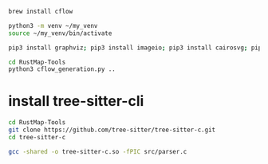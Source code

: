```bash
brew install cflow

python3 -m venv ~/my_venv
source ~/my_venv/bin/activate

pip3 install graphviz; pip3 install imageio; pip3 install cairosvg; pip3 install bidict
```



```bash
cd RustMap-Tools
python3 cflow_generation.py ..

```



# install tree-sitter-cli
```bash
cd RustMap-Tools
git clone https://github.com/tree-sitter/tree-sitter-c.git
cd tree-sitter-c
```


```bash
gcc -shared -o tree-sitter-c.so -fPIC src/parser.c
```